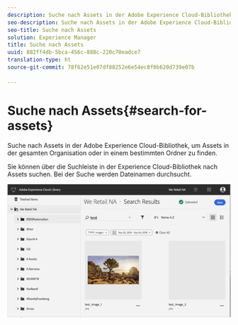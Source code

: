 ```yaml
---
description: Suche nach Assets in der Adobe Experience Cloud-Bibliothek, um Assets in der gesamten Organisation oder in einem bestimmten Ordner zu finden.
seo-description: Suche nach Assets in der Adobe Experience Cloud-Bibliothek, um Assets in der gesamten Organisation oder in einem bestimmten Ordner zu finden.
seo-title: Suche nach Assets
solution: Experience Manager
title: Suche nach Assets
uuid: 882ff4db-5bca-456c-888c-220c70eadce7
translation-type: ht
source-git-commit: 78f62e51e07df88252e6e54ec8f0b620d739e07b

---
```



# Suche nach Assets{#search-for-assets}

Suche nach Assets in der Adobe Experience Cloud-Bibliothek, um Assets in der gesamten Organisation oder in einem bestimmten Ordner zu finden.

Sie können über die Suchleiste in der Experience Cloud-Bibliothek nach Assets suchen. Bei der Suche werden Dateinamen durchsucht.

![](assets/library_search_filter_results.png)

